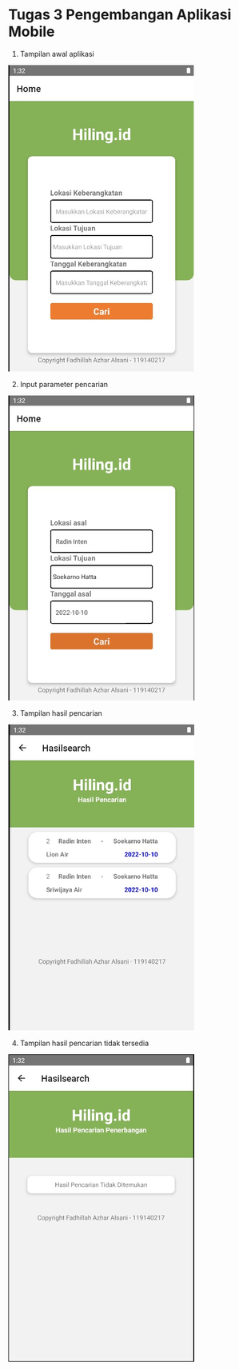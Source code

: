 # Tugas 3 Pengembangan Aplikasi Mobile

1. Tampilan awal aplikasi
<img src= "https://github.com/FadhillahAzhar/Tugas-PAM-Pesawat/blob/main/PAM3/screenshot/Screenshot1.jpg"/>

2. Input parameter pencarian
<img src= "https://github.com/FadhillahAzhar/Tugas-PAM-Pesawat/blob/main/PAM3/screenshot/Screenshot3.jpg"/>

3. Tampilan hasil pencarian
<img src= "https://github.com/FadhillahAzhar/Tugas-PAM-Pesawat/blob/main/PAM3/screenshot/Screenshot4.jpg"/>

4. Tampilan hasil pencarian tidak tersedia
<img src= "https://github.com/FadhillahAzhar/Tugas-PAM-Pesawat/blob/main/PAM3/screenshot/Screenshot2.jpg"/>
